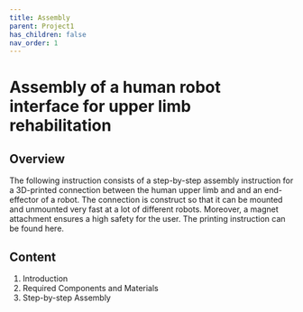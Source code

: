```yaml
---
title: Assembly
parent: Project1
has_children: false
nav_order: 1
---
```


# Assembly of a human robot interface for upper limb rehabilitation 
## Overview
The following  instruction consists of a step-by-step  assembly instruction for a 3D-printed 
connection between the human upper limb and and an end-effector of a robot. The 
connection is construct so that it can be mounted and unmounted  very fast at a lot of 
different robots. Moreover, a magnet attachment ensures a high safety for the user. The 
printing instruction can be found here.

## Content 
1. Introduction
1. Required Components and Materials
1. Step-by-step Assembly
